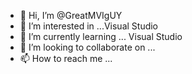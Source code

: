 - 👋 Hi, I’m @GreatMVIgUY
- 👀 I’m interested in ...Visual Studio
- 🌱 I’m currently learning ... Visual Studio
- 💞️ I’m looking to collaborate on ...
- 📫 How to reach me ...

<!---
GreatMVIgUY/GreatMVIgUY is a ✨ special ✨ repository because its `README.md` (this file) appears on your GitHub profile.
You can click the Preview link to take a look at your changes.
--->
